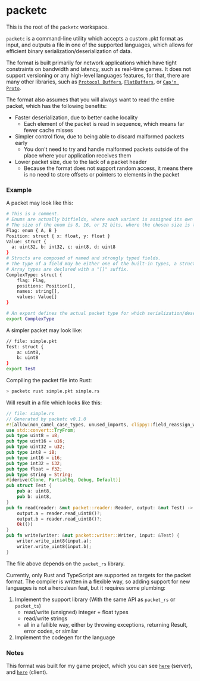 # packetc

This is the root of the `packetc` workspace.

`packetc` is a command-line utility which accepts a custom .pkt format as input, and outputs a file in one of the supported languages, which allows for efficient binary serialization/deserialization of data.

The format is built primarily for network applications which have tight constraints on bandwidth and latency, such as real-time games. It does not support versioning or any high-level languages features, for that, there are many other libraries, such as [`Protocol Buffers`](https://developers.google.com/protocol-buffers), [`FlatBuffers`](https://google.github.io/flatbuffers/), or [`Cap'n Proto`](https://capnproto.org/).

The format also assumes that you will always want to read the entire packet, which has the following benefits:
* Faster deserialization, due to better cache locality
  * Each element of the packet is read in sequence, which means far fewer cache misses
* Simpler control flow, due to being able to discard malformed packets early
  * You don't need to try and handle malformed packets outside of the place where your application receives them
* Lower packet size, due to the lack of a packet header
  * Because the format does not support random access, it means there is no need to store offsets or pointers to elements in the packet

### Example 

A packet may look like this:
```sh
# This is a comment.
# Enums are actually bitfields, where each variant is assigned its own bit.
# The size of the enum is 8, 16, or 32 bits, where the chosen size is the lowest which fits all variants.
Flag: enum { A, B }
Position: struct { x: float, y: float }
Value: struct { 
  a: uint32, b: int32, c: uint8, d: uint8
}
# Structs are composed of named and strongly typed fields.
# The type of a field may be either one of the built-in types, a struct, or an enum.
# Array types are declared with a "[]" suffix.
ComplexType: struct {
    flag: Flag,
    positions: Position[],
    names: string[],
    values: Value[]
}

# An export defines the actual packet type for which serialization/deserialization will be implemented.
export ComplexType
```

A simpler packet may look like:
```sh
// file: simple.pkt
Test: struct {
    a: uint8,
    b: uint8
}
export Test
```
Compiling the packet file into Rust:
```sh
> packetc rust simple.pkt simple.rs
```
Will result in a file which looks like this:
```rust
// file: simple.rs
// Generated by packetc v0.1.0
#![allow(non_camel_case_types, unused_imports, clippy::field_reassign_with_default)]
use std::convert::TryFrom;
pub type uint8 = u8;
pub type uint16 = u16;
pub type uint32 = u32;
pub type int8 = i8;
pub type int16 = i16;
pub type int32 = i32;
pub type float = f32;
pub type string = String;
#[derive(Clone, PartialEq, Debug, Default)]
pub struct Test {
    pub a: uint8,
    pub b: uint8,
}
pub fn read(reader: &mut packet::reader::Reader, output: &mut Test) -> Result<(), packet::Error> {
    output.a = reader.read_uint8()?;
    output.b = reader.read_uint8()?;
    Ok(())
}
pub fn write(writer: &mut packet::writer::Writer, input: &Test) {
    writer.write_uint8(input.a);
    writer.write_uint8(input.b);
}
```
The file above depends on the `packet_rs` library.

Currently, only Rust and TypeScript are supported as targets for the packet format. The compiler is written in a flexible way, so adding support for new languages is not a herculean feat, but it requires some plumbing:
1. Implement the support library (With the same API as `packet_rs` or `packet_ts`)
   * read/write (unsigned) integer + float types
   * read/write strings
   * all in a fallible way, either by throwing exceptions, returning Result, error codes, or similar
2. Implement the codegen for the language

### Notes

This format was built for my game project, which you can see [`here`](https://github.com/jprochazk/underworld-server) (server), and [`here`](https://github.com/jprochazk/underworld-client) (client).